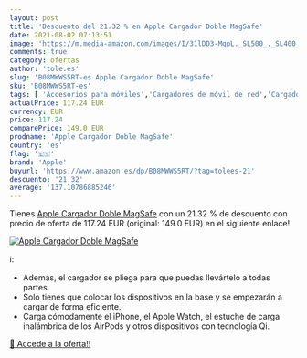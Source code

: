 ```yaml
---
layout: post
title: 'Descuento del 21.32 % en Apple Cargador Doble MagSafe'
date: 2021-08-02 07:13:51
image: 'https://m.media-amazon.com/images/I/31lDD3-MqpL._SL500_._SL400_.jpg'
comments: true
category: ofertas
author: 'tole.es'
slug: 'B08MWWS5RT-es Apple Cargador Doble MagSafe'
sku: 'B08MWWS5RT-es'
tags: [ 'Accesorios para móviles','Cargadores de móvil de red','Cargadores para móviles','Comunicación móvil y accesorios','Electrónica','apple', ]
actualPrice: 117.24 EUR
currency: EUR
price: 117.24
comparePrice: 149.0 EUR
prodname: 'Apple Cargador Doble MagSafe'
country: 'es'
flag: '🇪🇸'
brand: 'Apple'
buyurl: 'https://www.amazon.es/dp/B08MWWS5RT/?tag=tolees-21'
descuento: '21.32'
average: '137.10786885246'
---
```


Tienes [Apple Cargador Doble MagSafe](https://www.amazon.es/dp/B08MWWS5RT/?tag=tolees-21) con un 21.32 % de descuento con precio de oferta de 117.24 EUR (original: 149.0 EUR) en el siguiente enlace!

[![Apple Cargador Doble MagSafe](https://m.media-amazon.com/images/I/31lDD3-MqpL._SL500_._SL400_.jpg)](https://www.amazon.es/dp/B08MWWS5RT/?tag=tolees-21)

ℹ️:

- Además, el cargador se pliega para que puedas llevártelo a todas partes.
- Solo tienes que colocar los dispositivos en la base y se empezarán a cargar de forma eficiente.
- Carga cómodamente el iPhone, el Apple Watch, el estuche de carga inalámbrica de los AirPods y otros dispositivos con tecnología Qi.

[🛒 Accede a la oferta!!](https://www.amazon.es/dp/B08MWWS5RT/?tag=tolees-21)
